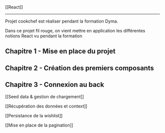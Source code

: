 [[React]]

---
Projet cookchef est réaliser pendant la formation Dyma.

Dans ce projet fil rouge, on vient mettre en application les différentes notions React vu pendant la formation

## Chapitre 1 - Mise en place du projet

## Chapitre 2 - Création des premiers composants

## Chapitre 3 - Connexion au back



[[Seed data & gestion de chargement]]

[[Récupération des données et context]]

[[Persistance de la wishlist]]

[[Mise en place de la pagination]]
